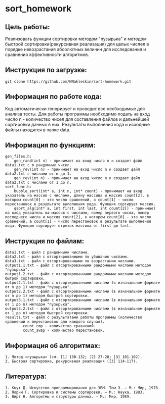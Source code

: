 # sort_homework

## Цель работы:
Реализовать функции сортировки методом "пузырька" и методом быстрой сортировки(рекурсивная реализация) для целых числел в порядке невозрастания абсолютных величин для исследования и сравнения эффективности алгоритмов.

## Инструкция по загрузке:
    git clone https://github.com/NNakleskin/sort-homework.git

## Информация по работе кода:
Код автоматически генерирует и проводит все необходимые для анализа тесты. Для работы программы необходимо подать на вход число n - количество чисел для составления файлов и дальнейшей сортировки данных в них. Результаты выполнения кода и исходные файлы находятся в папке data.

## Информация по функциям:
    gen_files.h:    
        gen_rand(int n) - принимает на вход число n и создает файл data1.txt с n рандомных чисел.
        gen_rev(int n) - принимает на вход число n и создает файл data2.txt с числами от n до 1.
        gen_rev(int n) - принимает на вход число n и создает файл data2.txt с числами от 1 до n.
    sort_func.h:
        bubble_sort(int* a, int n, int* count) - принимает на вход указатель на массив с числами, длину массива и массив count[2], в котором count[0] - это число сравнений, а count[1] - число перестановок в результате выполнения кода. Функция сортирует массив. 
        qsort_alg(int* a, int first, int last, int count[2]) - принимает на вход указатель на массив с числами, номер первого числа, номер последнего числа и массив count[2], в котором count[0] - это число сравнений, а count[1] - число перестановок в результате выполнения кода. Функция сортирует отрезок массива от first до last. 
    
## Инструкция по файлам:
    data1.txt - файл с рандомными числами.
    data2.txt - файл с отсортированными по убыванию числами.
    data3.txt - файл с отсортированными по возрастанию числами.
    output1.1.txt - файл с отсортированными рандомными числами методом "пузырька".
    output1.2.txt - файл с отсортированными рандомными числами методом бытрой сортировки.
    output2.1.txt - файл с отсортированными числами (в изначальном формате от n до 1) методом "пузырька".
    output2.2.txt - файл с отсортированными числами (в изначальном формате от n до 1) методом быстрой сортировки.
    output3.1.txt - файл с отсортированными числами (в изначальном формате от 1 до n) методом "пузырька".
    output3.2.txt - файл с отсортированными числами (в изначальном формате от 1 до n) методом быстрой сортировки.
    results.txt - файл с результатами работы программы (количество сравнений и перестановок для каждого случая).
            count_cmp - количество сравнений.
            count_swap - количество перестановок.

## Информация об алгоритмах:
    1. Метод «пузырька» (см. [1] 130-132; [2] 27-28; [3] 101-102).
    2. Быстрая сортировка, рекурсивная реализация ([3] 114-117).
    
## Литература: 
    1. Кнут Д. Искусство программирования для ЭВМ. Том 3. — М.: Мир, 1978.
    2. Лорин Г. Сортировка и системы сортировки. — М.: Наука, 1983.
    3. Вирт Н. Алгоритмы и структуры данных. — М.: Мир, 1989.
